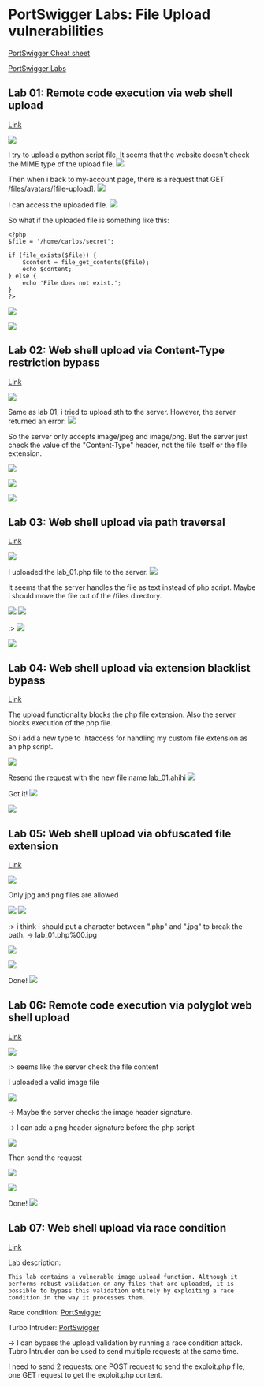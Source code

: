 # PortSwigger Labs: File Upload vulnerabilities

[PortSwigger Cheat sheet](https://portswigger.net/web-security/sql-injection/cheat-sheet)

[PortSwigger Labs](https://portswigger.net/web-security/all-labs#file-upload-vulnerabilities)

## Lab 01: Remote code execution via web shell upload
[Link](https://portswigger.net/web-security/file-upload/lab-file-upload-remote-code-execution-via-web-shell-upload)

![](imgs/2023-10-19-10-25-31.png)

I try to upload a python script file. It seems that the website doesn't check the MIME type of the upload file.
![](imgs/2023-10-19-10-24-24.png)

Then when i back to my-account page, there is a request that GET /files/avatars/[file-upload].
![](imgs/2023-10-19-10-30-10.png)

I can access the uploaded file.
![](imgs/2023-10-19-10-30-28.png)

So what if the uploaded file is something like this:
```
<?php
$file = '/home/carlos/secret'; 

if (file_exists($file)) {
    $content = file_get_contents($file);
    echo $content;
} else {
    echo 'File does not exist.';
}
?>
```

![](imgs/2023-10-19-10-40-55.png)

![](imgs/2023-10-19-10-41-22.png)

## Lab 02: Web shell upload via Content-Type restriction bypass
[Link](https://portswigger.net/web-security/file-upload/lab-file-upload-web-shell-upload-via-content-type-restriction-bypass)

![](imgs/2023-10-19-10-43-28.png)

Same as lab 01, i tried to upload sth to the server. However, the server returned an error:
![](imgs/2023-10-19-10-44-30.png)

So the server only accepts image/jpeg and image/png.
But the server just check the value of the "Content-Type" header, not the file itself or the file extension.

![](imgs/2023-10-19-11-02-46.png)

![](imgs/2023-10-19-11-03-04.png)

![](imgs/2023-10-19-11-03-39.png)

## Lab 03: Web shell upload via path traversal
[Link](https://portswigger.net/web-security/file-upload/lab-file-upload-web-shell-upload-via-path-traversal)

![](imgs/2023-10-19-11-13-17.png)

I uploaded the lab_01.php file to the server.
![](imgs/2023-10-19-11-13-45.png)

It seems that the server handles the file as text instead of php script. Maybe i should move the file out of the /files directory.

![](imgs/2023-10-19-11-19-56.png)
![](imgs/2023-10-19-11-20-06.png)

:>
![](imgs/2023-10-19-11-20-24.png)

![](imgs/2023-10-19-11-20-50.png)

## Lab 04: Web shell upload via extension blacklist bypass
[Link](https://portswigger.net/web-security/file-upload/lab-file-upload-web-shell-upload-via-extension-blacklist-bypass)

The upload functionality blocks the php file extension. Also the server blocks execution of the php file.

So i add a new type to .htaccess for handling my custom file extension as an php script.

![](imgs/2023-10-19-11-42-32.png)

Resend the request with the new file name lab_01.ahihi
![](imgs/2023-10-19-11-45-13.png)

Got it!
![](imgs/2023-10-19-11-45-55.png)

![](imgs/2023-10-19-11-46-21.png)

## Lab 05: Web shell upload via obfuscated file extension
[Link](https://portswigger.net/web-security/file-upload/lab-file-upload-web-shell-upload-via-obfuscated-file-extension)

![](imgs/2023-10-19-12-25-49.png)

Only jpg and png files are allowed

![](imgs/2023-10-19-12-26-12.png)
![](imgs/2023-10-19-12-26-20.png)

:> i think i should put a character between ".php" and ".jpg" to break the path.
-> lab_01.php%00.jpg

![](imgs/2023-10-19-12-27-55.png)

![](imgs/2023-10-19-12-28-20.png)

Done!
![](imgs/2023-10-19-12-28-43.png)

## Lab 06: Remote code execution via polyglot web shell upload
[Link](https://portswigger.net/web-security/file-upload/lab-file-upload-remote-code-execution-via-polyglot-web-shell-upload)

![](imgs/2023-10-19-12-30-28.png)

:> seems like the server check the file content

I uploaded a valid image file

![](imgs/2023-10-19-12-33-13.png)

-> Maybe the server checks the image header signature.

-> I can add a png header signature before the php script

![](imgs/2023-10-19-12-51-06.png)

Then send the request

![](imgs/2023-10-19-12-51-41.png)

![](imgs/2023-10-19-12-51-56.png)

Done!
![](imgs/2023-10-19-12-52-14.png)

## Lab 07: Web shell upload via race condition
[Link](https://portswigger.net/web-security/file-upload/lab-file-upload-web-shell-upload-via-race-condition)

Lab description:
```
This lab contains a vulnerable image upload function. Although it performs robust validation on any files that are uploaded, it is possible to bypass this validation entirely by exploiting a race condition in the way it processes them.
```

Race condition: [PortSwigger](https://portswigger.net/web-security/race-conditions)

Turbo Intruder: [PortSwigger](https://portswigger.net/research/turbo-intruder-embracing-the-billion-request-attack)

-> I can bypass the upload validation by running a race condition attack. Tubro Intruder can be used to send multiple requests at the same time.

I need to send 2 requests: one POST request to send the exploit.php file, one GET request to get the exploit.php content.

